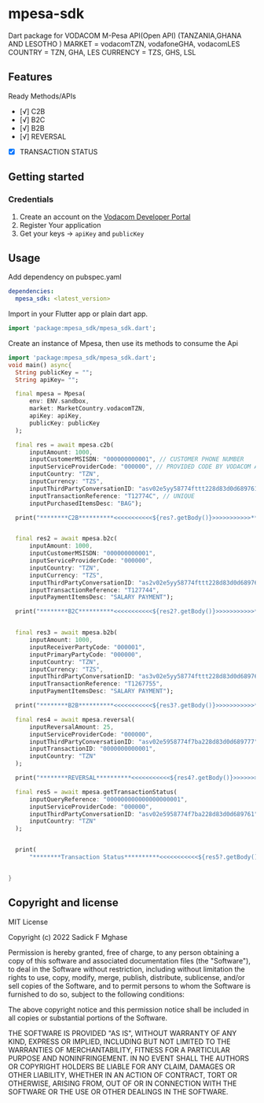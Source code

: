 # mpesa-sdk

Dart package for VODACOM M-Pesa API(Open API) (TANZANIA,GHANA AND LESOTHO )
MARKET = vodacomTZN, vodafoneGHA, vodacomLES
COUNTRY = TZN, GHA, LES
CURRENCY = TZS, GHS, LSL


## Features
Ready Methods/APIs

- [√] C2B
- [√] B2C
- [√] B2B
- [√] REVERSAL
- [x] TRANSACTION STATUS



## Getting started

### Credentials

1. Create an account on the [Vodacom Developer Portal](https://openapiportal.m-pesa.com/)
2. Register Your application
3. Get your keys -> `apiKey` and `publicKey`

## Usage
Add dependency on pubspec.yaml
```yaml
dependencies:
  mpesa_sdk: <latest_version>
```
Import in your Flutter app or plain dart app.

```dart
import 'package:mpesa_sdk/mpesa_sdk.dart';
```
Create an instance of Mpesa, then use its methods to consume the Api

```dart
import 'package:mpesa_sdk/mpesa_sdk.dart';
void main() async{
  String publicKey = "";
  String apiKey= "";

  final mpesa = Mpesa(
      env: ENV.sandbox,
      market: MarketCountry.vodacomTZN,
      apiKey: apiKey,
      publicKey: publicKey
  );

  final res = await mpesa.c2b(
      inputAmount: 1000,
      inputCustomerMSISDN: "000000000001", // CUSTOMER PHONE NUMBER
      inputServiceProviderCode: "000000", // PROVIDED CODE BY VODACOM AFTER REGISTERING YOUR ORG.
      inputCountry: "TZN",
      inputCurrency: "TZS",
      inputThirdPartyConversationID: "asv02e5yy58774fttt228d83d0d689761", // UNIQUE
      inputTransactionReference: "T12774C", // UNIQUE
      inputPurchasedItemsDesc: "BAG");

  print("********C2B**********<<<<<<<<<<<${res?.getBody()}>>>>>>>>>>>**********************C2B********");


  final res2 = await mpesa.b2c(
      inputAmount: 1000,
      inputCustomerMSISDN: "000000000001",
      inputServiceProviderCode: "000000",
      inputCountry: "TZN",
      inputCurrency: "TZS",
      inputThirdPartyConversationID: "as2v02e5yy58774fttt228d83d0d6897613444",
      inputTransactionReference: "T127744",
      inputPaymentItemsDesc: "SALARY PAYMENT");

  print("********B2C**********<<<<<<<<<<<${res2?.getBody()}>>>>>>>>>>>**********************B2C********");


  final res3 = await mpesa.b2b(
      inputAmount: 1000,
      inputReceiverPartyCode: "000001",
      inputPrimaryPartyCode: "000000",
      inputCountry: "TZN",
      inputCurrency: "TZS",
      inputThirdPartyConversationID: "as3v02e5yy58774fttt228d83d0d68976155",
      inputTransactionReference: "T1267755",
      inputPaymentItemsDesc: "SALARY PAYMENT");

  print("********B2B**********<<<<<<<<<<<${res3?.getBody()}>>>>>>>>>>>**********************B2B********");

  final res4 = await mpesa.reversal(
      inputReversalAmount: 25,
      inputServiceProviderCode: "000000",
      inputThirdPartyConversationID: "asv02e5958774f7ba228d83d0d689777",
      inputTransactionID: "0000000000001",
      inputCountry: "TZN"
  );

  print("********REVERSAL**********<<<<<<<<<<<${res4?.getBody()}>>>>>>>>>>>**********************REVERSAL********");

  final res5 = await mpesa.getTransactionStatus(
      inputQueryReference: "000000000000000000001",
      inputServiceProviderCode: "000000",
      inputThirdPartyConversationID: "asv02e5958774f7ba228d83d0d689761",
      inputCountry: "TZN"
  );


  print(
      "********Transaction Status**********<<<<<<<<<<<${res5?.getBody()}>>>>>>>>>>>**********************Transaction Status********");


}
```

## Copyright and license

MIT License

Copyright (c) 2022 Sadick F Mghase

Permission is hereby granted, free of charge, to any person obtaining a copy
of this software and associated documentation files (the "Software"), to deal
in the Software without restriction, including without limitation the rights
to use, copy, modify, merge, publish, distribute, sublicense, and/or sell
copies of the Software, and to permit persons to whom the Software is
furnished to do so, subject to the following conditions:

The above copyright notice and this permission notice shall be included in all
copies or substantial portions of the Software.

THE SOFTWARE IS PROVIDED "AS IS", WITHOUT WARRANTY OF ANY KIND, EXPRESS OR
IMPLIED, INCLUDING BUT NOT LIMITED TO THE WARRANTIES OF MERCHANTABILITY,
FITNESS FOR A PARTICULAR PURPOSE AND NONINFRINGEMENT. IN NO EVENT SHALL THE
AUTHORS OR COPYRIGHT HOLDERS BE LIABLE FOR ANY CLAIM, DAMAGES OR OTHER
LIABILITY, WHETHER IN AN ACTION OF CONTRACT, TORT OR OTHERWISE, ARISING FROM,
OUT OF OR IN CONNECTION WITH THE SOFTWARE OR THE USE OR OTHER DEALINGS IN THE
SOFTWARE.